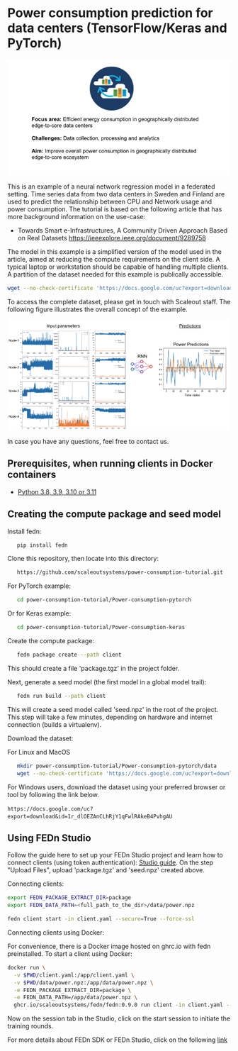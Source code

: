 # Power consumption prediction for data centers (TensorFlow/Keras and PyTorch)

![Power Consumption Example.](banner.png)

This is an example of a neural network regression model in a federated setting. Time series data from two data centers in Sweden and Finland are used to predict the relationship between CPU and Network usage and power consumption. The tutorial is based on the following article that has more background information on the use-case: 

- Towards Smart e-Infrastructures, A Community Driven Approach Based on Real Datasets
https://ieeexplore.ieee.org/document/9289758

The model in this example is a simplified version of the model used in the article, aimed at reducing the compute requirements on the client side. A typical laptop or workstation should be capable of handling multiple clients. A partition of the dataset needed for this example is publically accessible.

```sh
wget --no-check-certificate 'https://docs.google.com/uc?export=download&id=1r_dlOEZAnCLhRjY1qFwlRAkeB4PvhgAU' -O power.npz
```

To access the complete dataset, please get in touch with Scaleout staff. The following figure illustrates the overall concept of the example.

![Overview figure highlighting input parameters and expected output.](overview.png)


In case you have any questions, feel free to contact us. 


## Prerequisites, when running clients in Docker containers

- [Python 3.8, 3.9, 3.10 or 3.11](https://www.python.org/downloads)


Creating the compute package and seed model
-------------------------------------------

Install fedn:

```sh
   pip install fedn
```

Clone this repository, then locate into this directory:

```sh
   https://github.com/scaleoutsystems/power-consumption-tutorial.git
```
For PyTorch example:

```sh
   cd power-consumption-tutorial/Power-consumption-pytorch
```

Or for Keras example: 

```sh
   cd power-consumption-tutorial/Power-consumption-keras
```

Create the compute package:

```sh
   fedn package create --path client
```

This should create a file 'package.tgz' in the project folder.

Next, generate a seed model (the first model in a global model trail):

```sh
   fedn run build --path client
```

This will create a seed model called 'seed.npz' in the root of the project. This step will take a few minutes, depending on hardware and internet connection (builds a virtualenv).

Download the dataset:

For Linux and MacOS

```sh
   mkdir power-consumption-tutorial/Power-consumption-pytorch/data
   wget --no-check-certificate 'https://docs.google.com/uc?export=download&id=1r_dlOEZAnCLhRjY1qFwlRAkeB4PvhgAU' -O power.npz
```

For Windows users, download the dataset using your preferred browser or tool by following the link below.

`https://docs.google.com/uc?export=download&id=1r_dlOEZAnCLhRjY1qFwlRAkeB4PvhgAU`

Using FEDn Studio
-----------------

Follow the guide here to set up your FEDn Studio project and learn how to connect clients (using token authentication): [Studio guide](https://fedn.readthedocs.io/en/stable/studio.html). On the step "Upload Files", upload 'package.tgz' and 'seed.npz' created above.

Connecting clients:

```sh
export FEDN_PACKAGE_EXTRACT_DIR=package
export FEDN_DATA_PATH=<full_path_to_the_dir>/data/power.npz
```

```sh
fedn client start -in client.yaml --secure=True --force-ssl
```


Connecting clients using Docker:

For convenience, there is a Docker image hosted on ghrc.io with fedn preinstalled. To start a client using Docker:

```sh
docker run \
  -v $PWD/client.yaml:/app/client.yaml \
  -v $PWD/data/power.npz:/app/data/power.npz \
  -e FEDN_PACKAGE_EXTRACT_DIR=package \
  -e FEDN_DATA_PATH=/app/data/power.npz \
  ghcr.io/scaleoutsystems/fedn/fedn:0.9.0 run client -in client.yaml --force-ssl --secure=True
```

Now on the session tab in the Studio, click on the start session to initiate the training rounds. 

For more details about FEDn SDK or FEDn Studio, click on the following [link](https://fedn.readthedocs.io/en/stable/introduction.html) 

